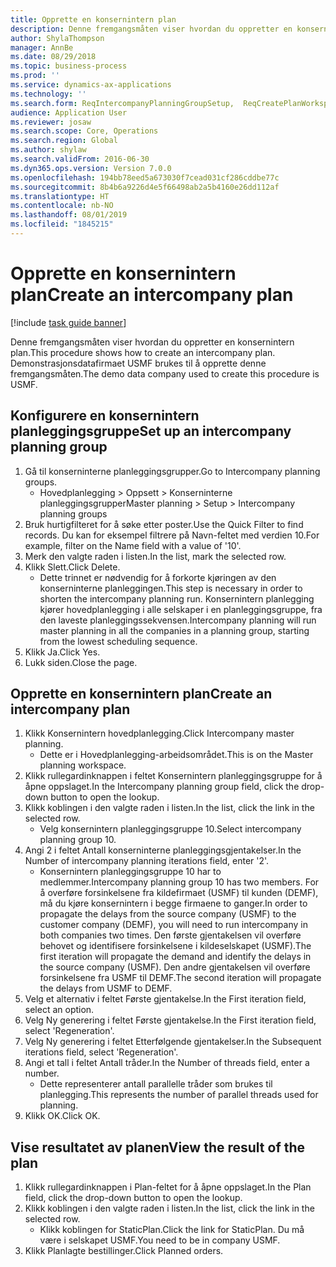 ```yaml
---
title: Opprette en konsernintern plan
description: Denne fremgangsmåten viser hvordan du oppretter en konsernintern plan.
author: ShylaThompson
manager: AnnBe
ms.date: 08/29/2018
ms.topic: business-process
ms.prod: ''
ms.service: dynamics-ax-applications
ms.technology: ''
ms.search.form: ReqIntercompanyPlanningGroupSetup,  ReqCreatePlanWorkspace
audience: Application User
ms.reviewer: josaw
ms.search.scope: Core, Operations
ms.search.region: Global
ms.author: shylaw
ms.search.validFrom: 2016-06-30
ms.dyn365.ops.version: Version 7.0.0
ms.openlocfilehash: 194bb78eed5a673030f7cead031cf286cddbe77c
ms.sourcegitcommit: 8b4b6a9226d4e5f66498ab2a5b4160e26dd112af
ms.translationtype: HT
ms.contentlocale: nb-NO
ms.lasthandoff: 08/01/2019
ms.locfileid: "1845215"
---
```

# <a name="create-an-intercompany-plan"></a><span data-ttu-id="26cd0-103">Opprette en konsernintern plan</span><span class="sxs-lookup"><span data-stu-id="26cd0-103">Create an intercompany plan</span></span>

[!include [task guide banner](../../includes/task-guide-banner.md)]

<span data-ttu-id="26cd0-104">Denne fremgangsmåten viser hvordan du oppretter en konsernintern plan.</span><span class="sxs-lookup"><span data-stu-id="26cd0-104">This procedure shows how to create an intercompany plan.</span></span> <span data-ttu-id="26cd0-105">Demonstrasjonsdatafirmaet USMF brukes til å opprette denne fremgangsmåten.</span><span class="sxs-lookup"><span data-stu-id="26cd0-105">The demo data company used to create this procedure is USMF.</span></span>


## <a name="set-up-an-intercompany-planning-group"></a><span data-ttu-id="26cd0-106">Konfigurere en konsernintern planleggingsgruppe</span><span class="sxs-lookup"><span data-stu-id="26cd0-106">Set up an intercompany planning group</span></span> 
1. <span data-ttu-id="26cd0-107">Gå til konserninterne planleggingsgrupper.</span><span class="sxs-lookup"><span data-stu-id="26cd0-107">Go to Intercompany planning groups.</span></span>
    * <span data-ttu-id="26cd0-108">Hovedplanlegging > Oppsett > Konserninterne planleggingsgrupper</span><span class="sxs-lookup"><span data-stu-id="26cd0-108">Master planning > Setup > Intercompany planning groups</span></span>  
2. <span data-ttu-id="26cd0-109">Bruk hurtigfilteret for å søke etter poster.</span><span class="sxs-lookup"><span data-stu-id="26cd0-109">Use the Quick Filter to find records.</span></span> <span data-ttu-id="26cd0-110">Du kan for eksempel filtrere på Navn-feltet med verdien 10.</span><span class="sxs-lookup"><span data-stu-id="26cd0-110">For example, filter on the Name field with a value of '10'.</span></span>
3. <span data-ttu-id="26cd0-111">Merk den valgte raden i listen.</span><span class="sxs-lookup"><span data-stu-id="26cd0-111">In the list, mark the selected row.</span></span>
4. <span data-ttu-id="26cd0-112">Klikk Slett.</span><span class="sxs-lookup"><span data-stu-id="26cd0-112">Click Delete.</span></span>
    * <span data-ttu-id="26cd0-113">Dette trinnet er nødvendig for å forkorte kjøringen av den konserninterne planleggingen.</span><span class="sxs-lookup"><span data-stu-id="26cd0-113">This step is necessary in order to shorten the intercompany planning run.</span></span>   <span data-ttu-id="26cd0-114">Konsernintern planlegging kjører hovedplanlegging i alle selskaper i en planleggingsgruppe, fra den laveste planleggingssekvensen.</span><span class="sxs-lookup"><span data-stu-id="26cd0-114">Intercompany planning will run master planning in all the companies in a planning group, starting from the lowest scheduling sequence.</span></span>  
5. <span data-ttu-id="26cd0-115">Klikk Ja.</span><span class="sxs-lookup"><span data-stu-id="26cd0-115">Click Yes.</span></span>
6. <span data-ttu-id="26cd0-116">Lukk siden.</span><span class="sxs-lookup"><span data-stu-id="26cd0-116">Close the page.</span></span>

## <a name="create-an-intercompany-plan"></a><span data-ttu-id="26cd0-117">Opprette en konsernintern plan</span><span class="sxs-lookup"><span data-stu-id="26cd0-117">Create an intercompany plan</span></span>
1. <span data-ttu-id="26cd0-118">Klikk Konsernintern hovedplanlegging.</span><span class="sxs-lookup"><span data-stu-id="26cd0-118">Click Intercompany master planning.</span></span>
    * <span data-ttu-id="26cd0-119">Dette er i Hovedplanlegging-arbeidsområdet.</span><span class="sxs-lookup"><span data-stu-id="26cd0-119">This is on the Master planning workspace.</span></span>  
2. <span data-ttu-id="26cd0-120">Klikk rullegardinknappen i feltet Konsernintern planleggingsgruppe for å åpne oppslaget.</span><span class="sxs-lookup"><span data-stu-id="26cd0-120">In the Intercompany planning group field, click the drop-down button to open the lookup.</span></span>
3. <span data-ttu-id="26cd0-121">Klikk koblingen i den valgte raden i listen.</span><span class="sxs-lookup"><span data-stu-id="26cd0-121">In the list, click the link in the selected row.</span></span>
    * <span data-ttu-id="26cd0-122">Velg konsernintern planleggingsgruppe 10.</span><span class="sxs-lookup"><span data-stu-id="26cd0-122">Select intercompany planning group 10.</span></span>  
4. <span data-ttu-id="26cd0-123">Angi 2 i feltet Antall konserninterne planleggingsgjentakelser.</span><span class="sxs-lookup"><span data-stu-id="26cd0-123">In the Number of intercompany planning iterations field, enter '2'.</span></span>
    * <span data-ttu-id="26cd0-124">Konsernintern planleggingsgruppe 10 har to medlemmer.</span><span class="sxs-lookup"><span data-stu-id="26cd0-124">Intercompany planning group 10 has two members.</span></span> <span data-ttu-id="26cd0-125">For å overføre forsinkelsene fra kildefirmaet (USMF) til kunden (DEMF), må du kjøre konsernintern i begge firmaene to ganger.</span><span class="sxs-lookup"><span data-stu-id="26cd0-125">In order to propagate the delays from the source company (USMF) to the customer company (DEMF), you will need to run intercompany in both companies two times.</span></span> <span data-ttu-id="26cd0-126">Den første gjentakelsen vil overføre behovet og identifisere forsinkelsene i kildeselskapet (USMF).</span><span class="sxs-lookup"><span data-stu-id="26cd0-126">The first iteration will propagate the demand and identify the delays in the source company (USMF).</span></span> <span data-ttu-id="26cd0-127">Den andre gjentakelsen vil overføre forsinkelsene fra USMF til DEMF.</span><span class="sxs-lookup"><span data-stu-id="26cd0-127">The second iteration will propagate the delays from USMF to DEMF.</span></span>  
5. <span data-ttu-id="26cd0-128">Velg et alternativ i feltet Første gjentakelse.</span><span class="sxs-lookup"><span data-stu-id="26cd0-128">In the First iteration field, select an option.</span></span>
6. <span data-ttu-id="26cd0-129">Velg Ny generering i feltet Første gjentakelse.</span><span class="sxs-lookup"><span data-stu-id="26cd0-129">In the First iteration field, select 'Regeneration'.</span></span>
7. <span data-ttu-id="26cd0-130">Velg Ny generering i feltet Etterfølgende gjentakelser.</span><span class="sxs-lookup"><span data-stu-id="26cd0-130">In the Subsequent iterations field, select 'Regeneration'.</span></span>
8. <span data-ttu-id="26cd0-131">Angi et tall i feltet Antall tråder.</span><span class="sxs-lookup"><span data-stu-id="26cd0-131">In the Number of threads field, enter a number.</span></span>
    * <span data-ttu-id="26cd0-132">Dette representerer antall parallelle tråder som brukes til planlegging.</span><span class="sxs-lookup"><span data-stu-id="26cd0-132">This represents the number of parallel threads used for planning.</span></span>  
9. <span data-ttu-id="26cd0-133">Klikk OK.</span><span class="sxs-lookup"><span data-stu-id="26cd0-133">Click OK.</span></span>

## <a name="view-the-result-of-the-plan"></a><span data-ttu-id="26cd0-134">Vise resultatet av planen</span><span class="sxs-lookup"><span data-stu-id="26cd0-134">View the result of the plan</span></span>
1. <span data-ttu-id="26cd0-135">Klikk rullegardinknappen i Plan-feltet for å åpne oppslaget.</span><span class="sxs-lookup"><span data-stu-id="26cd0-135">In the Plan field, click the drop-down button to open the lookup.</span></span>
2. <span data-ttu-id="26cd0-136">Klikk koblingen i den valgte raden i listen.</span><span class="sxs-lookup"><span data-stu-id="26cd0-136">In the list, click the link in the selected row.</span></span>
    * <span data-ttu-id="26cd0-137">Klikk koblingen for StaticPlan.</span><span class="sxs-lookup"><span data-stu-id="26cd0-137">Click the link for StaticPlan.</span></span> <span data-ttu-id="26cd0-138">Du må være i selskapet USMF.</span><span class="sxs-lookup"><span data-stu-id="26cd0-138">You need to be in company USMF.</span></span>  
3. <span data-ttu-id="26cd0-139">Klikk Planlagte bestillinger.</span><span class="sxs-lookup"><span data-stu-id="26cd0-139">Click Planned orders.</span></span>

